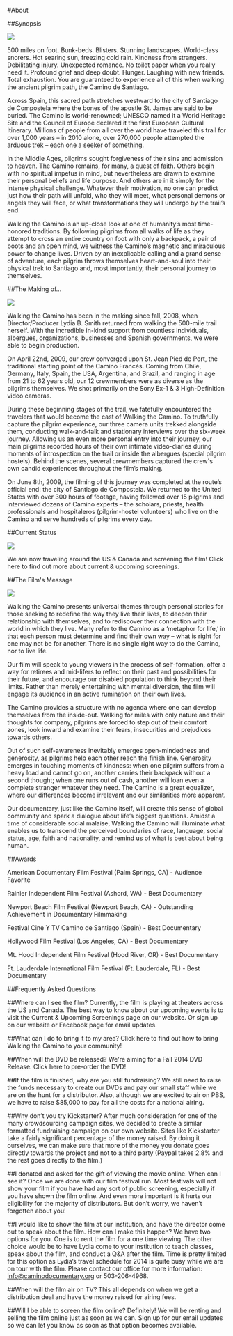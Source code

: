 #About

##Synopsis

![](http://caminodocumentary.org/images/slides/synopsis_1.jpg)

500 miles on foot. Bunk-beds. Blisters. Stunning landscapes. World-class snorers. Hot searing sun, freezing cold rain. Kindness from strangers. Debilitating injury. Unexpected romance. No toilet paper when you really need it. Profound grief and deep doubt. Hunger. Laughing with new friends. Total exhaustion. You are guaranteed to experience all of this when walking the ancient pilgrim path, the Camino de Santiago.

Across Spain, this sacred path stretches westward to the city of Santiago de Compostela where the bones of the apostle St. James are said to be buried. The Camino is world-renowned; UNESCO named it a World Heritage Site and the Council of Europe declared it the first European Cultural Itinerary. Millions of people from all over the world have traveled this trail for over 1,000 years – in 2010 alone, over 270,000 people attempted the arduous trek – each one a seeker of something.

In the Middle Ages, pilgrims sought forgiveness of their sins and admission to heaven. The Camino remains, for many, a quest of faith. Others begin with no spiritual impetus in mind, but nevertheless are drawn to examine their personal beliefs and life purpose. And others are in it simply for the intense physical challenge. Whatever their motivation, no one can predict just how their path will unfold, who they will meet, what personal demons or angels they will face, or what transformations they will undergo by the trail’s end.

Walking the Camino is an up-close look at one of humanity’s most time-honored traditions. By following pilgrims from all walks of life as they attempt to cross an entire country on foot with only a backpack, a pair of boots and an open mind, we witness the Camino’s magnetic and miraculous power to change lives. Driven by an inexplicable calling and a grand sense of adventure, each pilgrim throws themselves heart-and-soul into their physical trek to Santiago and, most importantly, their personal journey to themselves.

##The Making of...

![](http://caminodocumentary.org/images/slides/production_1.jpg)

Walking the Camino has been in the making since fall, 2008, when Director/Producer Lydia B. Smith returned from walking the 500-mile trail herself. With the incredible in-kind support from countless individuals, albergues, organizations, businesses and Spanish governments, we were able to begin production.

On April 22nd, 2009, our crew converged upon St. Jean Pied de Port, the traditional starting point of the Camino Francés. Coming from Chile, Germany, Italy, Spain, the USA, Argentina, and Brazil, and ranging in age from 21 to 62 years old, our 12 crewmembers were as diverse as the pilgrims themselves. We shot primarily on the Sony Ex-1 & 3 High-Definition video cameras.

During these beginning stages of the trail, we fatefully encountered the travelers that would become the cast of Walking the Camino. To truthfully capture the pilgrim experience, our three camera units trekked alongside them, conducting walk-and-talk and stationary interviews over the six-week journey. Allowing us an even more personal entry into their journey, our main pilgrims recorded hours of their own intimate video-diaries during moments of introspection on the trail or inside the albergues (special pilgrim hostels). Behind the scenes, several crewmembers captured the crew's own candid experiences throughout the film’s making.

On June 8th, 2009, the filming of this journey was completed at the route’s official end: the city of Santiago de Compostela. We returned to the United States with over 300 hours of footage, having followed over 15 pilgrims and interviewed dozens of Camino experts – the scholars, priests, health professionals and hospitaleros (pilgrim-hostel volunteers) who live on the Camino and serve hundreds of pilgrims every day.

##Current Status

![](http://caminodocumentary.org/images/slides/postProd_1.jpg)

We are now traveling around the US & Canada and screening the film! Click here to find out more about current & upcoming screenings.

##The Film's Message

![](http://caminodocumentary.org/images/slides/message_1.jpg)

Walking the Camino presents universal themes through personal stories for those seeking to redefine the way they live their lives, to deepen their relationship with themselves, and to rediscover their connection with the world in which they live. Many refer to the Camino as a ‘metaphor for life,’ in that each person must determine and find their own way – what is right for one may not be for another. There is no single right way to do the Camino, nor to live life.

Our film will speak to young viewers in the process of self-formation, offer a way for retirees and mid-lifers to reflect on their past and possibilities for their future, and encourage our disabled population to think beyond their limits. Rather than merely entertaining with mental diversion, the film will engage its audience in an active rumination on their own lives.

The Camino provides a structure with no agenda where one can develop themselves from the inside-out. Walking for miles with only nature and their thoughts for company, pilgrims are forced to step out of their comfort zones, look inward and examine their fears, insecurities and prejudices towards others.

Out of such self-awareness inevitably emerges open-mindedness and generosity, as pilgrims help each other reach the finish line. Generosity emerges in touching moments of kindness: when one pilgrim suffers from a heavy load and cannot go on, another carries their backpack without a second thought; when one runs out of cash, another will loan even a complete stranger whatever they need. The Camino is a great equalizer, where our differences become irrelevant and our similarities more apparent.

Our documentary, just like the Camino itself, will create this sense of global community and spark a dialogue about life’s biggest questions. Amidst a time of considerable social malaise, Walking the Camino will illuminate what enables us to transcend the perceived boundaries of race, language, social status, age, faith and nationality, and remind us of what is best about being human.

##Awards

American Documentary Film Festival (Palm Springs, CA) - Audience Favorite

Rainier Independent Film Festival (Ashord, WA) - Best Documentary

Newport Beach Film Festival (Newport Beach, CA) - Outstanding Achievement in Documentary Filmmaking

Festival Cine Y TV Camino de Santiago (Spain) - Best Documentary

Hollywood Film Festival (Los Angeles, CA) - Best Documentary

Mt. Hood Independent Film Festival (Hood River, OR) - Best Documentary

Ft. Lauderdale International Film Festival (Ft. Lauderdale, FL) - Best Documentary

##Frequently Asked Questions

##Where can I see the film?
Currently, the film is playing at theaters across the US and Canada. The best way to know about our upcoming events is to visit the Current & Upcoming Screenings page on our website. Or sign up on our website or Facebook page for email updates.

##What can I do to bring it to my area?
Click here to find out how to bring Walking the Camino to your community!

##When will the DVD be released?
We're aiming for a Fall 2014 DVD Release. Click here to pre-order the DVD!

##If the film is finished, why are you still fundraising?
We still need to raise the funds necessary to create our DVDs and pay our small staff while we are on the hunt for a distributor. Also, although we are excited to air on PBS, we have to raise $85,000 to pay for all the costs for a national airing.

##Why don’t you try Kickstarter?
After much consideration for one of the many crowdsourcing campaign sites, we decided to create a similar formatted fundraising campaign on our own website. Sites like Kickstarter take a fairly significant percentage of the money raised. By doing it ourselves, we can make sure that more of the money you donate goes directly towards the project and not to a third party (Paypal takes 2.8% and the rest goes directly to the film.)

##I donated and asked for the gift of viewing the movie online. When can I see it?
Once we are done with our film festival run. Most festivals will not show your film if you have had any sort of public screening, especially if you have shown the film online. And even more important is it hurts our eligibility for the majority of distributors. But don’t worry, we haven’t forgotten about you!

##I would like to show the film at our institution, and have the director come out to speak about the film. How can I make this happen?
We have two options for you. One is to rent the film for a one time viewing. The other choice would be to have Lydia come to your institution to teach classes, speak about the film, and conduct a Q&A after the film. Time is pretty limited for this option as Lydia’s travel schedule for 2014 is quite busy while we are on tour with the film. Please contact our office for more information: info@caminodocumentary.org or 503-206-4968.

##When will the film air on TV?
This all depends on when we get a distribution deal and have the money raised for airing fees.

##Will I be able to screen the film online?
Definitely! We will be renting and selling the film online just as soon as we can. Sign up for our email updates so we can let you know as soon as that option becomes available.

